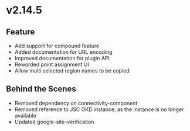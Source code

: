 # v2.14.5

## Feature

- Add support for compound feature
- Added documentation for URL encoding
- Improved documentation for plugin API
- Reworded point assignment UI
- Allow multi selected region names to be copied

## Behind the Scenes

- Removed dependency on connectivity-component
- Removed reference to JSC OKD instance, as the instance is no longer available
- Updated google-site-verification
